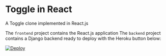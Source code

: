 Toggle in React
===============

A Toggle clone implemented in React.js

The `frontend` project contains the React.js application
The `backend` project contains a Django backend ready to deploy with the Heroku button below:

[![Deploy](https://www.herokucdn.com/deploy/button.svg)](https://heroku.com/deploy)

